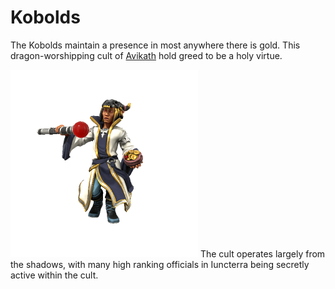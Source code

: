 # Kobolds
The Kobolds maintain a presence in most anywhere there is gold. This dragon-worshipping cult of [Avikath](../Cosmology/Daemons/Malefices/Avikath.md) hold greed to be a holy virtue.

![](kobold.png)
The cult operates largely from the shadows, with many high ranking officials in Iuncterra being secretly active within the cult.
